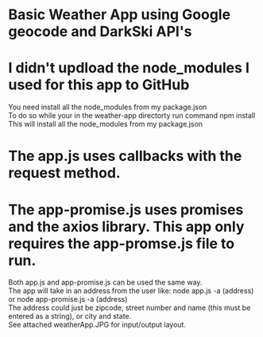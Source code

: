 # Basic Weather App using Google geocode and DarkSki API's

# I didn't updload the node_modules I used for this app to GitHub
You need install all the node_modules from my package.json <br />
To do so while your in the weather-app directorty run command npm install <br />
This will install all the node_modules from my package.json
<br />

# The app.js uses callbacks with the request method.
# The app-promise.js uses promises and the axios library. This app only requires the app-promse.js file to run.<br />

Both app.js and app-promise.js can be used the same way. <br />
The app will take in an address from the user like: node app.js -a (address)  or node app-promise.js -a (address)<br />
The address could just be zipcode, street number and name (this must be entered as a string), or city and state. <br />
See attached weatherApp.JPG for input/output layout.



